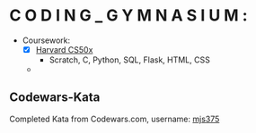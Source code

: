 # C O D I N G _ G Y M N A S I U M :
- Coursework:
  - [x] [Harvard CS50x](https://cs50.harvard.edu/x/2020/)
     - Scratch, C, Python, SQL, Flask, HTML, CSS

  -

## Codewars-Kata
Completed Kata from Codewars.com, username: [mjs375](https://www.codewars.com/users/mjs375)

